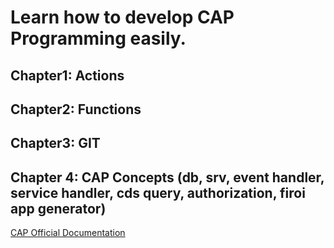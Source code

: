 # Learn how to develop CAP Programming easily.

## Chapter1: Actions
## Chapter2: Functions
## Chapter3: GIT
## Chapter 4: CAP Concepts (db, srv, event handler, service handler, cds query, authorization, firoi app generator)
[CAP Official Documentation](https://cap.cloud.sap/)

